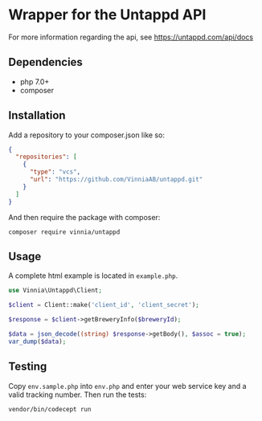 # Wrapper for the Untappd API
For more information regarding the api, see https://untappd.com/api/docs

## Dependencies
- php 7.0+
- composer

## Installation
Add a repository to your composer.json like so:
```json
{
  "repositories": [
    {
      "type": "vcs",
      "url": "https://github.com/VinniaAB/untappd.git"
    }
  ]
}
```

And then require the package with composer:
```shell
composer require vinnia/untappd
```

## Usage
A complete html example is located in `example.php`.

```php
use Vinnia\Untappd\Client;

$client = Client::make('client_id', 'client_secret');

$response = $client->getBreweryInfo($breweryId);

$data = json_decode((string) $response->getBody(), $assoc = true);
var_dump($data);
```

## Testing
Copy `env.sample.php` into `env.php` and enter your web service key and a valid tracking number. Then run the tests:
```shell
vendor/bin/codecept run
```
